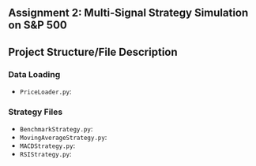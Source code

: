 ## Assignment 2: Multi-Signal Strategy Simulation on S&P 500


## Project Structure/File Description

### Data Loading
- `PriceLoader.py`:

### Strategy Files
- `BenchmarkStrategy.py`:
- `MovingAverageStrategy.py`:
- `MACDStrategy.py`:
- `RSIStrategy.py`:
